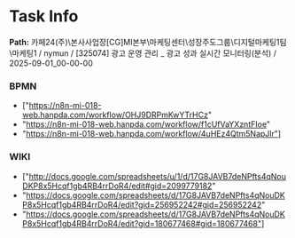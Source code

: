# Task Info

**Path:** 카페24(주)\본사사업장\[CG]MI본부\마케팅센터\성장주도그룹\디지털마케팅1팀\마케팅1 / nymun / [325074] 광고 운영 관리 _ 광고 성과 실시간 모니터링(분석) / 2025-09-01_00-00-00

### BPMN
- ["https://n8n-mi-018-web.hanpda.com/workflow/OHJ9DRPmKwYTrHCz"
- "https://n8n-mi-018-web.hanpda.com/workflow/f1cUfVaYXzntFIoe"
- "https://n8n-mi-018-web.hanpda.com/workflow/4uHEz4Qtm5NapJlr"]

### WIKI
- ["http://docs.google.com/spreadsheets/u/1/d/17G8JAVB7deNPfts4qNouDKP8x5Hcqf1gb4RB4rrDoR4/edit#gid=2099779182"
- "https://docs.google.com/spreadsheets/d/17G8JAVB7deNPfts4qNouDKP8x5Hcqf1gb4RB4rrDoR4/edit?gid=256952242#gid=256952242"
- "https://docs.google.com/spreadsheets/d/17G8JAVB7deNPfts4qNouDKP8x5Hcqf1gb4RB4rrDoR4/edit?gid=180677468#gid=180677468"]


